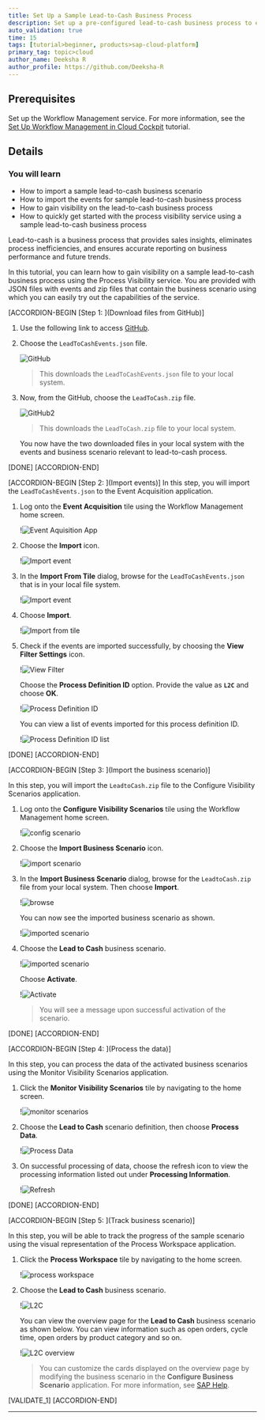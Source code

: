 ```yaml
---
title: Set Up a Sample Lead-to-Cash Business Process
description: Set up a pre-configured lead-to-cash business process to experience the Process Visibility service.
auto_validation: true
time: 15
tags: [tutorial>beginner, products>sap-cloud-platform]
primary_tag: topic>cloud
author_name: Deeksha R
author_profile: https://github.com/Deeksha-R
---
```


## Prerequisites
Set up the Workflow Management service. For more information, see the [Set Up Workflow Management in Cloud Cockpit](cp-starter-ibpm-employeeonboarding-1-setup) tutorial.

## Details
### You will learn
- How to import a sample lead-to-cash business scenario
- How to import the events for sample lead-to-cash business process
- How to gain visibility on the lead-to-cash business process
- How to quickly get started with the process visibility service using a sample lead-to-cash business process

Lead-to-cash is a business process that provides sales insights, eliminates process inefficiencies, and ensures accurate reporting on business performance and future trends.

In this tutorial, you can learn how to gain visibility on a sample lead-to-cash business process using the Process Visibility service. You are provided with JSON files with events and zip files that contain the business scenario using which you can easily try out the capabilities of the service.

[ACCORDION-BEGIN [Step 1: ](Download files from GitHub)]
1. Use the following link to access [GitHub](https://github.com/SAP-samples/cloud-process-visibility/releases).

2. Choose the `LeadToCashEvents.json` file.

      ![GitHub](LeadToCashEvents-json.png)

    >This downloads the `LeadToCashEvents.json` file to your local system.

3. Now, from the GitHub, choose the `LeadToCash.zip` file.

    ![GitHub2](LeadToCash-zip.png)

    >This downloads the `LeadToCash.zip` file to your local system.

    You now have the two downloaded files in your local system with the events and business scenario relevant to lead-to-cash process.

[DONE]
[ACCORDION-END]

[ACCORDION-BEGIN [Step 2: ](Import events)]
In this step, you will import the `LeadToCashEvents.json` to the Event Acquisition application.

1. Log onto the **Event Acquisition** tile using the Workflow Management home screen.

    !![Event Aquisition App](event-flp.png)

2. Choose the **Import** icon.

    !![Import event](screen4-import.png)

3. In the **Import From Tile** dialog, browse for the `LeadToCashEvents.json` that is in your local file system.

    !![Import event](LeadToCashEvent-browse.png)

4. Choose **Import**.  

    !![Import from tile](LeadToCash-Events.png)

5. Check if the events are imported successfully, by choosing the **View Filter Settings** icon.

    !![View Filter](screen6-viewfilter.png)

    Choose the **Process Definition ID** option. Provide the value as **`L2C`** and choose **OK**.

      !![Process Definition ID](L2C.png)

     You can view a list of events imported for this process definition ID.

      !![Process Definition ID list](L2C_List.png)

[DONE]
[ACCORDION-END]


[ACCORDION-BEGIN [Step 3: ](Import the business scenario)]

In this step, you will import the `LeadtoCash.zip` file to the Configure Visibility Scenarios application.

1. Log onto the **Configure Visibility Scenarios** tile using the Workflow Management home screen.

    !![config scenario](config_flp.png)

2. Choose the **Import Business Scenario** icon.

    !![import scenario](screen8-importbusinessscaenrio.png)

3. In the **Import Business Scenario** dialog, browse for the `LeadtoCash.zip` file from your local system. Then choose **Import**.

    !![browse](LeadToCash-import.png)

    You can now see the imported business scenario as shown.

    !![imported scenario](LeadToCash.png)

4. Choose the **Lead to Cash** business scenario.

    !![imported scenario](LeadToCash.png)

      Choose **Activate**.

      !![Activate](Activate.png)

    > You will see a message upon successful activation of the scenario.

[DONE]
[ACCORDION-END]

[ACCORDION-BEGIN [Step 4: ](Process the data)]

In this step, you can process the data of the activated business scenarios using the Monitor Visibility Scenarios application.

1. Click the **Monitor Visibility Scenarios** tile by navigating to the home screen.

      !![monitor scenarios](monitor-flp.png)

2. Choose the **Lead to Cash** scenario definition, then choose **Process Data**.

      !![Process Data](LTC_MonitorScenarios.png)

3. On successful processing of data, choose the refresh icon to view the processing information listed out under **Processing Information**.

      !![Refresh](ProcessInformation.png)

[DONE]
[ACCORDION-END]

[ACCORDION-BEGIN [Step 5: ](Track business scenario)]

In this step, you will be able to track the progress of the sample scenario using the visual representation of the Process Workspace application.

1. Click the **Process Workspace** tile by navigating to the home screen.

    !![process workspace](processworkspace_flp.png)

2. Choose the **Lead to Cash** business scenario.

    !![L2C](pw_scenario.png)

    You can view the overview page for the **Lead to Cash** business scenario as shown below. You can view information such as open orders, cycle time, open orders by product category and so on.

    !![L2C overview](Overview.png)

    >You can customize the cards displayed on the overview page by modifying the business scenario in the **Configure Business Scenario** application. For more information, see [SAP Help](https://help.sap.com/viewer/62fd39fa3eae4046b23dba285e84bfd4/Cloud/en-US/df284fd12073454392c5db8913f82d81.html).


[VALIDATE_1]
[ACCORDION-END]


---

